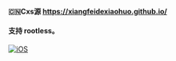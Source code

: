 #### 🇨🇳Cxs源 https://xiangfeidexiaohuo.github.io/

#### 支持 rootless。

[![iOS](https://img.shields.io/badge/Cxs源-f13232?style=flat-square&logo=apple&logoColor=ffffff)](https://t.me/+bNEabpjEYRsxNDll)
